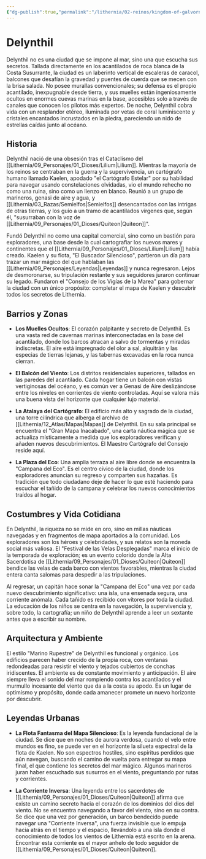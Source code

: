 ```yaml
---
{"dg-publish":true,"permalink":"/lithernia/02-reinos/kingdom-of-galvorn/delynthil/","title":"Delynthil","tags":["lithernia","ciudad","Galvorn"]}
---
```


# Delynthil

Delynthil no es una ciudad que se impone al mar, sino una que escucha sus secretos. Tallada directamente en los acantilados de roca blanca de la Costa Susurrante, la ciudad es un laberinto vertical de escaleras de caracol, balcones que desafían la gravedad y puentes de cuerda que se mecen con la brisa salada. No posee murallas convencionales; su defensa es el propio acantilado, inexpugnable desde tierra, y sus muelles están ingeniosamente ocultos en enormes cuevas marinas en la base, accesibles solo a través de canales que conocen los pilotos más expertos. De noche, Delynthil cobra vida con un resplandor etéreo, iluminada por vetas de coral luminiscente y cristales encantados incrustados en la piedra, pareciendo un nido de estrellas caídas junto al océano.

## Historia

Delynthil nació de una obsesión tras el Cataclismo del [[Lithernia/09_Personajes/01_Dioses/Lilium\|Lilium]]. Mientras la mayoría de los reinos se centraban en la guerra y la supervivencia, un cartógrafo humano llamado Kaelen, apodado "el Cartógrafo Estelar" por su habilidad para navegar usando constelaciones olvidadas, vio el mundo rehecho no como una ruina, sino como un lienzo en blanco. Reunió a un grupo de marineros, genasi de aire y agua, y [[Lithernia/03_Razas/Semielfos\|Semielfos]] desencantados con las intrigas de otras tierras, y los guio a un tramo de acantilados vírgenes que, según él, "susurraban con la voz de [[Lithernia/09_Personajes/01_Dioses/Quiteon\|Quiteon]]".

Fundó Delynthil no como una capital comercial, sino como un bastión para exploradores, una base desde la cual cartografiar los nuevos mares y continentes que el [[Lithernia/09_Personajes/01_Dioses/Lilium\|Lilium]] había creado. Kaelen y su flota, "El Buscador Silencioso", partieron un día para trazar un mar mágico del que hablaban las [[Lithernia/09_Personajes/Leyendas\|Leyendas]] y nunca regresaron. Lejos de desmoronarse, su tripulación restante y sus seguidores juraron continuar su legado. Fundaron el "Consejo de los Vigías de la Marea" para gobernar la ciudad con un único propósito: completar el mapa de Kaelen y descubrir todos los secretos de Lithernia.

## Barrios y Zonas

- **Los Muelles Ocultos**: El corazón palpitante y secreto de Delynthil. Es una vasta red de cavernas marinas interconectadas en la base del acantilado, donde los barcos atracan a salvo de tormentas y miradas indiscretas. El aire está impregnado del olor a sal, alquitrán y las especias de tierras lejanas, y las tabernas excavadas en la roca nunca cierran.

- **El Balcón del Viento**: Los distritos residenciales superiores, tallados en las paredes del acantilado. Cada hogar tiene un balcón con vistas vertiginosas del océano, y es común ver a Genasi de Aire deslizándose entre los niveles en corrientes de viento controladas. Aquí se valora más una buena vista del horizonte que cualquier lujo material.

- **La Atalaya del Cartógrafo**: El edificio más alto y sagrado de la ciudad, una torre cilíndrica que alberga el archivo de [[Lithernia/12_Atlas/Mapas\|Mapas]] de Delynthil. En su sala principal se encuentra el "Gran Mapa Inacabado", una carta náutica mágica que se actualiza místicamente a medida que los exploradores verifican y añaden nuevos descubrimientos. El Maestro Cartógrafo del Consejo reside aquí.

- **La Plaza del Eco**: Una amplia terraza al aire libre donde se encuentra la "Campana del Eco". Es el centro cívico de la ciudad, donde los exploradores anuncian su regreso y comparten sus hazañas. Es tradición que todo ciudadano deje de hacer lo que esté haciendo para escuchar el tañido de la campana y celebrar los nuevos conocimientos traídos al hogar.

## Costumbres y Vida Cotidiana

En Delynthil, la riqueza no se mide en oro, sino en millas náuticas navegadas y en fragmentos de mapa aportados a la comunidad. Los exploradores son los héroes y celebridades, y sus relatos son la moneda social más valiosa. El "Festival de las Velas Desplegadas" marca el inicio de la temporada de exploración; es un evento colorido donde la Alta Sacerdotisa de [[Lithernia/09_Personajes/01_Dioses/Quiteon\|Quiteon]] bendice las velas de cada barco con vientos favorables, mientras la ciudad entera canta salomas para despedir a las tripulaciones.

Al regresar, un capitán hace sonar la "Campana del Eco" una vez por cada nuevo descubrimiento significativo: una isla, una ensenada segura, una corriente anómala. Cada tañido es recibido con vítores por toda la ciudad. La educación de los niños se centra en la navegación, la supervivencia y, sobre todo, la cartografía; un niño de Delynthil aprende a leer un sextante antes que a escribir su nombre.

## Arquitectura y Ambiente

El estilo "Marino Rupestre" de Delynthil es funcional y orgánico. Los edificios parecen haber crecido de la propia roca, con ventanas redondeadas para resistir el viento y tejados cubiertos de conchas iridiscentes. El ambiente es de constante movimiento y anticipación. El aire siempre lleva el sonido del mar rompiendo contra los acantilados y el murmullo incesante del viento que da a la costa su apodo. Es un lugar de optimismo y propósito, donde cada amanecer promete un nuevo horizonte por descubrir.

## Leyendas Urbanas

- **La Flota Fantasma del Mapa Silencioso**: Es la leyenda fundacional de la ciudad. Se dice que en noches de aurora verdosa, cuando el velo entre mundos es fino, se puede ver en el horizonte la silueta espectral de la flota de Kaelen. No son espectros hostiles, sino espíritus perdidos que aún navegan, buscando el camino de vuelta para entregar su mapa final, el que contiene los secretos del mar mágico. Algunos marineros juran haber escuchado sus susurros en el viento, preguntando por rutas y corrientes.

- **La Corriente Inversa**: Una leyenda entre los sacerdotes de [[Lithernia/09_Personajes/01_Dioses/Quiteon\|Quiteon]] afirma que existe un camino secreto hacia el corazón de los dominios del dios del viento. No se encuentra navegando a favor del viento, sino en su contra. Se dice que una vez por generación, un barco bendecido puede navegar una "Corriente Inversa", una fuerza invisible que lo empuja hacia atrás en el tiempo y el espacio, llevándolo a una isla donde el conocimiento de todos los vientos de Lithernia está escrito en la arena. Encontrar esta corriente es el mayor anhelo de todo seguidor de [[Lithernia/09_Personajes/01_Dioses/Quiteon\|Quiteon]].